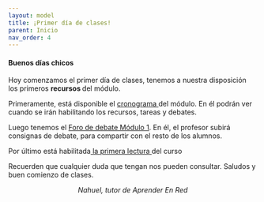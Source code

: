 ```yaml
---
layout: model
title: ¡Primer día de clases!
parent: Inicio
nav_order: 4
---
```

<h4><b>Buenos días chicos</b></h4>
<p>Hoy comenzamos el primer día de clases, tenemos a nuestra disposición los primeros <b>recursos </b>del módulo.</p>
<p>Primeramente, está disponible el <a href="C1" target="_blank" rel="noreferrer noopener">cronograma </a>del módulo. En él podrán ver cuando se irán habilitando los recursos, tareas y debates.</p>
<p>Luego tenemos el <a href="F1" target="_blank" rel="noreferrer noopener">Foro de debate Módulo 1</a>. En él, el profesor subirá consignas de debate, para compartir con el resto de los alumnos.</p>
<p>Por último está habilitada<a href="" target="_blank" rel="noreferrer noopener"> la primera lectura </a>del curso <span style="display:none;">De que se trata la lectura.</span></p>
<p>Recuerden que cualquier duda que tengan nos pueden consultar. Saludos y buen comienzo de clases.</p>
<p style="text-align:center;"><i>Nahuel, tutor de Aprender En Red</i></p>
